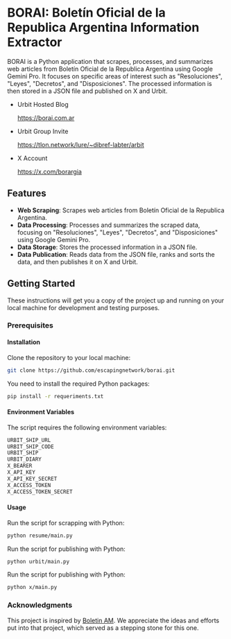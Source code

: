 # BORAI: Boletín Oficial de la Republica Argentina Information Extractor

BORAI is a Python application that scrapes, processes, and summarizes web articles from Boletín Oficial de la Republica Argentina using Google Gemini Pro. It focuses on specific areas of interest such as "Resoluciones", "Leyes", "Decretos", and "Disposiciones". The processed information is then stored in a JSON file and published on X and Urbit.

* Urbit Hosted Blog

    https://borai.com.ar

* Urbit Group Invite

    https://tlon.network/lure/~dibref-labter/arbit

* X Account

    https://x.com/borargia


## Features

* **Web Scraping**: Scrapes web articles from Boletín Oficial de la Republica Argentina.
* **Data Processing**: Processes and summarizes the scraped data, focusing on "Resoluciones", "Leyes", "Decretos", and "Disposiciones" using Google Gemini Pro.
* **Data Storage**: Stores the processed information in a JSON file.
* **Data Publication**: Reads data from the JSON file, ranks and sorts the data, and then publishes it on X and Urbit.

## Getting Started

These instructions will get you a copy of the project up and running on your local machine for development and testing purposes.

### Prerequisites

#### Installation
Clone the repository to your local machine:
```bash
git clone https://github.com/escapingnetwork/borai.git
```

You need to install the required Python packages:
```bash
pip install -r requeriments.txt
```

#### Environment Variables

The script requires the following environment variables:
```bash
URBIT_SHIP_URL
URBIT_SHIP_CODE
URBIT_SHIP
URBIT_DIARY
X_BEARER
X_API_KEY
X_API_KEY_SECRET
X_ACCESS_TOKEN
X_ACCESS_TOKEN_SECRET
```

#### Usage

Run the script for scrapping with Python:
```bash
python resume/main.py

```

Run the script for publishing with Python:
```bash
python urbit/main.py

```

Run the script for publishing with Python:
```bash
python x/main.py

```

### Acknowledgments

This project is inspired by [Boletin AM](https://github.com/drkrillo/boletin-am). We appreciate the ideas and efforts put into that project, which served as a stepping stone for this one.